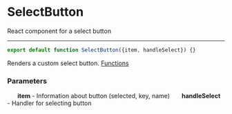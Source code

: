 # SelectButton
React component for a select button

-----

```js
export default function SelectButton({item, handleSelect}) {}
```
Renders a custom select button. [Functions](./SelectButtonComponent.md)
### Parameters
&nbsp;&nbsp;&nbsp;&nbsp;&nbsp;&nbsp;**item** - Information about button (selected, key, name)
&nbsp;&nbsp;&nbsp;&nbsp;&nbsp;&nbsp;**handleSelect** - Handler for selecting button
